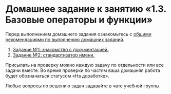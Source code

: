 # Домашнее задание к занятию «1.3. Базовые операторы и функции»

Перед выполнением домашнего задания ознакомьтесь с [общими рекомендациями по выполнению домашних заданий](https://github.com/netology-code/bphp-2-homeworks/blob/master/homework-GitHub.md).

1. [Задание №1: знакомство с документацией.](./exercise-01.md)
2. [Задание №2: стандартизатор имени.](./exercise-02.md)

Присылать на проверку можно каждую задачу по отдельности или все задачи вместе. 
Во время проверки по частям ваша домашняя работа будет обозначаться статусом «На доработке».

Любые вопросы по решению задач задавайте в чате учебной группы.
